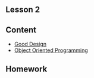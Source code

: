 Lesson 2
---

## Content
 * [Good Design](/js-core-2/good-design.md)
 * [Object Oriented Programming](/js-core-2/object-oriented-programming.md)

## Homework
